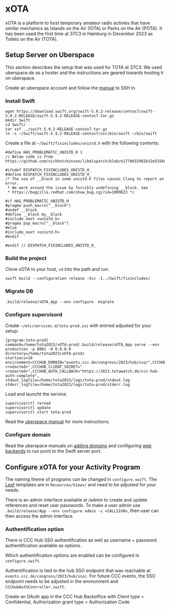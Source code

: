 # xOTA

xOTA is a platform to host temporary amateur radio activies that have similar mechanics as Islands on the Air (IOTA) or Parks on the Air (POTA).
It has been used the first time at 37C3 in Hamburg in December 2023 as Toilets on the Air (TOTA).


## Setup Server on Uberspace
This section describes the setup that was used for TOTA at 37C3.
We used uberspace.de as a hoster and the instructions are geared towards hosting it on uberspace.

Create an uberspace account and follow the [manual](https://manual.uberspace.de) to SSH in.

### Install Swift
```
wget https://download.swift.org/swift-5.9.2-release/centos7/swift-5.9.2-RELEASE/swift-5.9.2-RELEASE-centos7.tar.gz
mkdir Swift
cd Swift/
tar xzf ../swift-5.9.2-RELEASE-centos7.tar.gz
ln -s ~/Swift/swift-5.9.2-RELEASE-centos7/usr/bin/swift ~/bin/swift
```

Create a file at `~/Swift/fixincludes/unistd.h` with the following contents:
```
#define HAS_PROBLEMATIC_UNISTD_H 1
// Below code is from https://github.com/nickhutchinson/libdispatch/blob/e1778632982b32e5156de888e54920d7ac848178/fixincludes/unistd.h

#ifndef DISPATCH_FIXINCLUDES_UNISTD_H_
#define DISPATCH_FIXINCLUDES_UNISTD_H_
/* The use of __block in some unistd.h files causes Clang to report an error.
 * We work around the issue by forcibly undefining __block. See
 * https://bugzilla.redhat.com/show_bug.cgi?id=1009623 */

#if HAS_PROBLEMATIC_UNISTD_H
#pragma push_macro("__block")
#undef __block
#define __block my__block
#include_next <unistd.h>
#pragma pop_macro("__block")
#else
#include_next <unistd.h>
#endif

#endif // DISPATCH_FIXINCLUDES_UNISTD_H_
```

### Build the project
Clone xOTA to your host, `cd` into the path and run:
```
swift build --configuration release -Xcc -I../Swift/fixincludes/
```

### Migrate DB
```
.build/release/xOTA_App --env configure  migrate
```

### Configure supervisord

Create `~/etc/services.d/tota-prod.ini` with entried adjusted for your setup:
```
[program:tota-prod]
command=/home/tota2023/xOTA-prod/.build/release/xOTA_App serve --env production -p 8081 -H 0.0.0.0
directory=/home/tota2023/xOTA-prod/
startsecs=10
environment=CCCHUB_DOMAIN="events.ccc.de/congress/2023/hub/sso/",CCCHUB_CLIENT_ID="<redacted>",CCCHUB_CLIENT_SECRET="<redacted>",CCCHUB_AUTH_CALLBACK="https://2023.totawatch.de/ccc-hub-auth-complete",
stdout_logfile=/home/tota2023/logs/tota-prod/stdout.log
stderr_logfile=/home/tota2023/logs/tota-prod/stderr.log
```

Load and launcht the service:
```
supervisorctl reread
supervisorctl update
supervisorctl start tota-prod
```

Read the [uberspace manual](https://manual.uberspace.de/daemons-supervisord/) for more instructions.

### Configure domain

Read the uberspace manuals on [adding domains](https://manual.uberspace.de/web-domains/) and configuring [web backends](https://manual.uberspace.de/web-backends/) to run point to the Swift server port.

## Configure xOTA for your Activity Program

The naming theme of programs can be changed in `configure.swift`.
The [Leaf](https://docs.vapor.codes/leaf/overview/) templates are in `Resources/Views/` and need to be adjusted for your needs.

There is an admin interface available at /admin to create and update references and reset user passwords.
To make a user admin use `.build/release/App --env configure admin -c <CALLSIGN>`, then user can then access the admin interface.


### Authentification option
There is CCC Hub SSO authentification as well as username + password authentification available as options.

Which authentification options are enabled can be configured in `configure.swift`.

Authentification is tied to the hub SSO endpoint that was reachable at `events.ccc.de/congress/2023/hub/sso/`. For future CCC events, the SSO endpoint needs to be adjusted in the environment and `CCCHubAuthController.swift`.

Create an OAuth app in the CCC Hub Backoffice with Client type = Confidential, Authorization grant type = Authorization Code.

